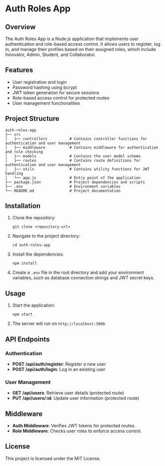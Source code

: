 # Auth Roles App

## Overview
The Auth Roles App is a Node.js application that implements user authentication and role-based access control. It allows users to register, log in, and manage their profiles based on their assigned roles, which include Innovator, Admin, Student, and Collaborator.

## Features
- User registration and login
- Password hashing using bcrypt
- JWT token generation for secure sessions
- Role-based access control for protected routes
- User management functionalities

## Project Structure
```
auth-roles-app
├── src
│   ├── controllers          # Contains controller functions for authentication and user management
│   ├── middleware           # Contains middleware for authentication and role checking
│   ├── models               # Contains the user model schema
│   ├── routes               # Contains route definitions for authentication and user management
│   ├── utils                # Contains utility functions for JWT handling
│   └── app.js               # Entry point of the application
├── package.json             # Project dependencies and scripts
├── .env                     # Environment variables
└── README.md                # Project documentation
```

## Installation
1. Clone the repository:
   ```
   git clone <repository-url>
   ```
2. Navigate to the project directory:
   ```
   cd auth-roles-app
   ```
3. Install the dependencies:
   ```
   npm install
   ```
4. Create a `.env` file in the root directory and add your environment variables, such as database connection strings and JWT secret keys.

## Usage
1. Start the application:
   ```
   npm start
   ```
2. The server will run on `http://localhost:3000`.

## API Endpoints
### Authentication
- **POST /api/auth/register**: Register a new user
- **POST /api/auth/login**: Log in an existing user

### User Management
- **GET /api/users**: Retrieve user details (protected route)
- **PUT /api/users/:id**: Update user information (protected route)

## Middleware
- **Auth Middleware**: Verifies JWT tokens for protected routes.
- **Role Middleware**: Checks user roles to enforce access control.

## License
This project is licensed under the MIT License.